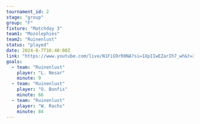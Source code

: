 ```yaml
---
tournament_id: 2
stage: "group"
group: "F"
fixture: "Matchday 3"
team1: "Mozolephies"
team2: "Ruinenlust"
status: "played"
date: 2024-8-7T16:40:00Z
link: "https://www.youtube.com/live/N1FiG9rR0NA?si=1XpIIwEZarIh7_wh&t=3127"
goals:
  - team: "Ruinenlust"
    player: "L. Nesar"
    minute: 9
  - team: "Ruinenlust"
    player: "O. Bonfis"
    minute: 66
  - team: "Ruinenlust"
    player: "W. Rachs"
    minute: 84
---
```


